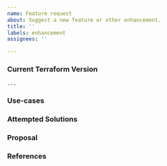 ```yaml
---
name: Feature request
about: Suggest a new feature or other enhancement.
title: ''
labels: enhancement
assignees: ''

---
```


<!--
Hi there,

Thank you for opening an issue. Please note that we try to keep the Terraform issue tracker reserved for bug reports and feature requests. For general usage questions, please see: https://www.terraform.io/community.html.

If your issue relates to a specific Terraform provider, please open it in the provider's own repository. The index of providers is at https://github.com/terraform-providers .
-->

### Current Terraform Version
<!---
Run `terraform version` to show the version, and paste the result between the ``` marks below. This will record which version was current at the time of your feature request, to help manage the request backlog.

If you're not using the latest version, please check to see if something related to your request has already been implemented in a later version.
-->

```
...
```

### Use-cases
<!---
In order to properly evaluate a feature request, it is necessary to understand the use-cases for it.

Please describe below the _end goal_ you are trying to achieve that has led you to request this feature.

Please keep this section focused on the problem and not on the suggested solution. We'll get to that in a moment, below!
-->

### Attempted Solutions
<!---
If you've already tried to solve the problem within Terraform's existing features and found a limitation that prevented you from succeeding, please describe it below in as much detail as possible.

Ideally, this would include real configuration snippets that you tried, real Terraform command lines you ran, and what results you got in each case.

Please remove any sensitive information such as passwords before sharing configuration snippets and command lines.
--->

### Proposal
<!---
If you have an idea for a way to address the problem via a change to Terraform features, please describe it below.

In this section, it's helpful to include specific examples of how what you are suggesting might look in configuration files, or on the command line, since that allows us to understand the full picture of what you are proposing.

If you're not sure of some details, don't worry! When we evaluate the feature request we may suggest modifications as necessary to work within the design constraints of Terraform Core.
-->

### References
<!--
Are there any other GitHub issues, whether open or closed, that are related to the problem you've described above or to the suggested solution? If so, please create a list below that mentions each of them. For example:

- #6017

-->
